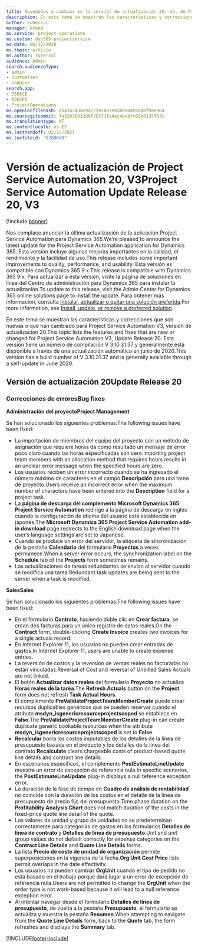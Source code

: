 ```yaml
---
title: Novedades o cambios en la versión de actualización 20, V3, de Project Service Automation
description: En este tema se muestran las características y correcciones disponibles en la Versión de actualización de Project Service Automation 20, V3
author: ruhercul
manager: kfend
ms.service: project-operations
ms.custom: dyn365-projectservice
ms.date: 06/12/2020
ms.topic: article
ms.author: ruhercul
audience: Admin
search.audienceType:
- admin
- customizer
- enduser
search.app:
- D365CE
- D365PS
- ProjectOperations
ms.openlocfilehash: db416343ac9ac2591007e83be80493a48f9ae904
ms.sourcegitcommit: fa32b1893286f20271fa4ec4be8fc68bd135f53c
ms.translationtype: HT
ms.contentlocale: es-ES
ms.lasthandoff: 02/15/2021
ms.locfileid: "5280689"
---
```

# <a name="project-service-automation-update-release-20-v3"></a><span data-ttu-id="074e7-103">Versión de actualización de Project Service Automation 20, V3</span><span class="sxs-lookup"><span data-stu-id="074e7-103">Project Service Automation Update Release 20, V3</span></span>

[!include [banner](../includes/psa-now-project-operations.md)]

<span data-ttu-id="074e7-104">Nos complace anunciar la última actualización de la aplicación Project Service Automation para Dynamics 365.</span><span class="sxs-lookup"><span data-stu-id="074e7-104">We’re pleased to announce the latest update for the Project Service Automation application for Dynamics 365.</span></span> <span data-ttu-id="074e7-105">Esta versión incluye algunas mejoras importantes en la calidad, el rendimiento y la facilidad de uso.</span><span class="sxs-lookup"><span data-stu-id="074e7-105">This release includes some important improvements to quality, performance, and usability.</span></span> <span data-ttu-id="074e7-106">Esta versión es compatible con Dynamics 365 9.x.</span><span class="sxs-lookup"><span data-stu-id="074e7-106">This release is compatible with Dynamics 365 9.x.</span></span> <span data-ttu-id="074e7-107">Para actualizar a esta versión, visite la página de soluciones en línea del Centro de administración para Dynamics 365 para instalar la actualización.</span><span class="sxs-lookup"><span data-stu-id="074e7-107">To update to this release, visit the Admin Center for Dynamics 365 online solutions page to install the update.</span></span> <span data-ttu-id="074e7-108">Para obtener más información, consulta [Instalar, actualizar o quitar una solución preferida](https://docs.microsoft.com/power-platform/admin/install-remove-preferred-solution).</span><span class="sxs-lookup"><span data-stu-id="074e7-108">For more information, see [Install, update, or remove a preferred solution](https://docs.microsoft.com/power-platform/admin/install-remove-preferred-solution).</span></span>

<span data-ttu-id="074e7-109">En este tema se muestran las características y correcciones que son nuevas o que han cambiado para Project Service Automation V3, versión de actualización 20.</span><span class="sxs-lookup"><span data-stu-id="074e7-109">This topic lists the features and fixes that are new or changed for Project Service Automation V3, Update Release 20.</span></span> <span data-ttu-id="074e7-110">Esta versión tiene un número de compilación V 3.10.31.37 y generalmente está disponible a través de una actualización automática en junio de 2020.</span><span class="sxs-lookup"><span data-stu-id="074e7-110">This version has a build number of V 3.10.31.37 and is generally available through a self-update in June 2020.</span></span>

## <a name="update-release-20"></a><span data-ttu-id="074e7-111">Versión de actualización 20</span><span class="sxs-lookup"><span data-stu-id="074e7-111">Update Release 20</span></span>

### <a name="bug-fixes"></a><span data-ttu-id="074e7-112">Correcciones de errores</span><span class="sxs-lookup"><span data-stu-id="074e7-112">Bug fixes</span></span>

<span data-ttu-id="074e7-113">**Administración del proyecto**</span><span class="sxs-lookup"><span data-stu-id="074e7-113">**Project Management**</span></span>

<span data-ttu-id="074e7-114">Se han solucionado los siguientes problemas:</span><span class="sxs-lookup"><span data-stu-id="074e7-114">The following issues have been fixed:</span></span>

- <span data-ttu-id="074e7-115">La importación de miembros del equipo del proyecto con un método de asignación que requiere horas da como resultado un mensaje de error poco claro cuando las horas especificadas son cero.</span><span class="sxs-lookup"><span data-stu-id="074e7-115">Importing project team members with an allocation method that requires hours results in an unclear error message when the specified hours are zero.</span></span>
- <span data-ttu-id="074e7-116">Los usuarios reciben un error incorrecto cuando se ha ingresado el número máximo de caracteres en el campo **Descripción** para una tarea de proyecto.</span><span class="sxs-lookup"><span data-stu-id="074e7-116">Users receive an incorrect error when the maximum number of characters have been entered into the **Description** field for a project task.</span></span>
- <span data-ttu-id="074e7-117">La **página de descarga del complemento Microsoft Dynamics 365 Project Service Automation** redirige a la página de descarga en inglés cuando la configuración de idioma del usuario está establecida en japonés.</span><span class="sxs-lookup"><span data-stu-id="074e7-117">The **Microsoft Dynamics 365 Project Service Automation add-in download** page redirects to the English download page when the user’s language settings are set to Japanese.</span></span>
- <span data-ttu-id="074e7-118">Cuando se produce un error del servidor, la etiqueta de sincronización de la pestaña **Calendario** del formulario **Proyectos** a veces permanece.</span><span class="sxs-lookup"><span data-stu-id="074e7-118">When a server error occurs, the synchronization label on the **Schedule** tab of the **Projects** form sometimes remains.</span></span>
- <span data-ttu-id="074e7-119">Las actualizaciones de tareas redundantes se envían al servidor cuando se modifica una tarea.</span><span class="sxs-lookup"><span data-stu-id="074e7-119">Redundant task updates are being sent to the server when a task is modified.</span></span>

<span data-ttu-id="074e7-120">**Sales**</span><span class="sxs-lookup"><span data-stu-id="074e7-120">**Sales**</span></span>

<span data-ttu-id="074e7-121">Se han solucionado los siguientes problemas:</span><span class="sxs-lookup"><span data-stu-id="074e7-121">The following issues have been fixed:</span></span>

- <span data-ttu-id="074e7-122">En el formulario **Contrato**, haciendo doble clic en **Crear factura**, se crean dos facturas para un único registro de datos reales.</span><span class="sxs-lookup"><span data-stu-id="074e7-122">On the **Contract** form, double-clicking **Create Invoice** creates two invoices for a single actuals record.</span></span>
- <span data-ttu-id="074e7-123">En Internet Explorer 11, los usuarios no pueden crear entradas de gastos.</span><span class="sxs-lookup"><span data-stu-id="074e7-123">In Internet Explorer 11, users are unable to create expense entries.</span></span>
- <span data-ttu-id="074e7-124">La reversión de costos y la reversión de ventas reales no facturadas no están vinculadas.</span><span class="sxs-lookup"><span data-stu-id="074e7-124">Reversal of Cost and reversal of Unbilled Sales Actuals are not linked.</span></span>
- <span data-ttu-id="074e7-125">El botón **Actualizar datos reales** del formulario **Proyecto** no actualiza **Horas reales de la tarea**.</span><span class="sxs-lookup"><span data-stu-id="074e7-125">The **Refresh Actuals** button on the **Project** form does not refresh **Task Actual Hours**.</span></span>
- <span data-ttu-id="074e7-126">El complemento **PreValidateProjectTeamMemberCreate** puede crear recursos duplicables genéricos que se pueden reservar cuando el atributo **msdyn_isgenericresourceprojectscoped** se establece en **Falso**.</span><span class="sxs-lookup"><span data-stu-id="074e7-126">The **PreValidateProjectTeamMemberCreate** plug-in can create duplicate generic bookable resources when the attribute **msdyn_isgenericresourceprojectscoped** is set to **False**.</span></span>
- <span data-ttu-id="074e7-127">**Recalcular** borra los costos imputables de los detalles de la línea de presupuesto basada en el producto y los detalles de la línea del contrato.</span><span class="sxs-lookup"><span data-stu-id="074e7-127">**Recalculate** clears chargeable costs of product-based quote line details and contract line details.</span></span>
- <span data-ttu-id="074e7-128">En escenarios específicos, el complemento **PostEstimateLineUpdate** muestra un error de excepción de referencia nula.</span><span class="sxs-lookup"><span data-stu-id="074e7-128">In specific scenarios, the **PostEstimateLineUpdate** plug-in displays a null teference exception error.</span></span>
- <span data-ttu-id="074e7-129">La duración de la fase de tiempo en **Cuadro de análisis de rentabilidad** no coincide con la duración de los costos en el detalle de la línea de presupuesto de precio fijo del presupuesto.</span><span class="sxs-lookup"><span data-stu-id="074e7-129">Time phase duration on the **Profitability Analysis Chart** does not match duration of the costs in the fixed-price quote line detail of the quote.</span></span>
- <span data-ttu-id="074e7-130">Los valores de unidad y grupo de unidades no se predeterminan correctamente para categorías de gastos en los formularios **Detalles de línea de contrato** y **Detalles de línea de presupuesto**.</span><span class="sxs-lookup"><span data-stu-id="074e7-130">Unit and unit group values do not default correctly for expense categories on the **Contract Line Details** and **Quote Line Details** forms.</span></span>
- <span data-ttu-id="074e7-131">La lista **Precio de coste de unidad de organización** permite superposiciones en la vigencia de la fecha.</span><span class="sxs-lookup"><span data-stu-id="074e7-131">**Org Unit Cost Price** lists permit overlaps in the date effectivity.</span></span>
- <span data-ttu-id="074e7-132">Los usuarios no pueden cambiar **OrgUnit** cuando el tipo de pedido no está basado en el trabajo porque dará lugar a un error de excepción de referencia nula.</span><span class="sxs-lookup"><span data-stu-id="074e7-132">Users are not permitted to change the **OrgUnit** when the order type is not work-based because it will lead to a null reference exception error.</span></span>
- <span data-ttu-id="074e7-133">Al intentar navegar desde el formulario **Detalles de línea de presupuesto**, de vuelta a la pestaña **Presupuesto**, el formulario se actualiza y muestra la pestaña **Resumen**.</span><span class="sxs-lookup"><span data-stu-id="074e7-133">When attempting to navigate from the **Quote Line Details** form, back to the **Quote** tab, the form refreshes and displays the **Summary** tab.</span></span>


[!INCLUDE[footer-include](../includes/footer-banner.md)]